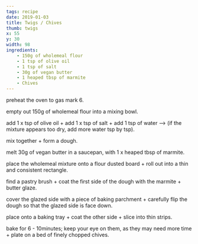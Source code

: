 ```yaml
---
tags: recipe
date: 2019-01-03
title: Twigs / Chives
thumb: twigs
x: 55
y: 30
width: 98
ingredients:
    - 150g of wholemeal flour
    - 1 tsp of olive oil
    - 1 tsp of salt
    - 30g of vegan butter
    - 1 heaped tbsp of marmite
    - Chives
---
```


preheat the oven to gas mark 6. 

empty out 150g of wholemeal flour into a mixing bowl.

add 1 x tsp of olive oil + add 1 x tsp of salt + add 1 tsp of water --> (if the mixture appears too dry, add more water tsp by tsp).

mix together + form a dough. 

melt 30g of vegan butter in a saucepan, with 1 x heaped tbsp of marmite. 

place the wholemeal mixture onto a flour dusted board + roll out into a thin and consistent 
rectangle. 

find a pastry brush + coat the first side of the dough with the marmite + butter glaze.

cover the glazed side with a piece of baking parchment + carefully flip the dough so that the glazed side is face down. 

place onto a baking tray + coat the other side + 
slice into thin strips. 

bake for 6 - 10minutes; keep your eye on them, as they may need more time + plate on a bed of finely chopped chives.

